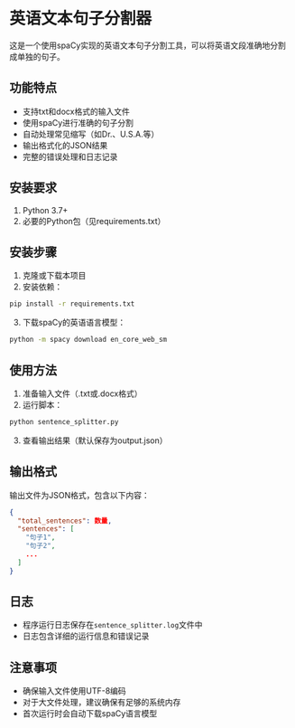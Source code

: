 # 英语文本句子分割器

这是一个使用spaCy实现的英语文本句子分割工具，可以将英语文段准确地分割成单独的句子。

## 功能特点

- 支持txt和docx格式的输入文件
- 使用spaCy进行准确的句子分割
- 自动处理常见缩写（如Dr.、U.S.A.等）
- 输出格式化的JSON结果
- 完整的错误处理和日志记录

## 安装要求

1. Python 3.7+
2. 必要的Python包（见requirements.txt）

## 安装步骤

1. 克隆或下载本项目
2. 安装依赖：
```bash
pip install -r requirements.txt
```
3. 下载spaCy的英语语言模型：
```bash
python -m spacy download en_core_web_sm
```

## 使用方法

1. 准备输入文件（.txt或.docx格式）
2. 运行脚本：
```bash
python sentence_splitter.py
```
3. 查看输出结果（默认保存为output.json）

## 输出格式

输出文件为JSON格式，包含以下内容：
```json
{
  "total_sentences": 数量,
  "sentences": [
    "句子1",
    "句子2",
    ...
  ]
}
```

## 日志

- 程序运行日志保存在`sentence_splitter.log`文件中
- 日志包含详细的运行信息和错误记录

## 注意事项

- 确保输入文件使用UTF-8编码
- 对于大文件处理，建议确保有足够的系统内存
- 首次运行时会自动下载spaCy语言模型 